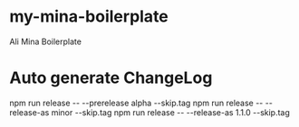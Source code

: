 # my-mina-boilerplate

Ali Mina Boilerplate

# Auto generate ChangeLog

npm run release -- --prerelease alpha --skip.tag
npm run release -- --release-as minor --skip.tag
npm run release -- --release-as 1.1.0 --skip.tag
